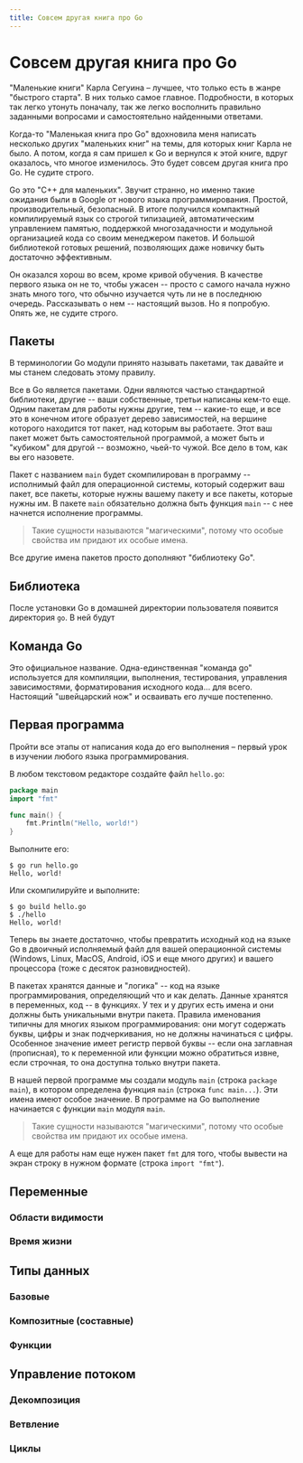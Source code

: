 ```yaml
---
title: Совсем другая книга про Go
---
```


# Совсем другая книга про Go

"Маленькие книги" Карла Сегуина – лучшее, что только есть в жанре "быстрого старта". В них только самое главное. Подробности, в которых так легко утонуть поначалу, так же легко восполнить правильно заданными вопросами и самостоятельно найденными ответами. 

Когда-то "Маленькая книга про Go" вдохновила меня написать несколько других "маленьких книг" на темы, для которых книг Карла не было. А потом, когда я сам пришел к Go и вернулся к этой книге, вдруг оказалось, что многое изменилось. Это будет совсем другая книга про Go. Не судите строго.

Go это "C++ для маленьких". Звучит странно, но именно такие ожидания были в Google от нового языка программирования. Простой, производительный, безопасный. В итоге получился компактный компилируемый язык со строгой типизацией, автоматическим управлением памятью, поддержкой многозадачности и модульной организацией кода со своим менеджером пакетов. И большой библиотекой готовых решений, позволяющих даже новичку быть достаточно эффективным.

Он оказался хорош во всем, кроме кривой обучения. В качестве первого языка он не то, чтобы ужасен -- просто с самого начала нужно знать много того, что обычно изучается чуть ли не в последнюю очередь. Рассказывать о нем -- настоящий вызов. Но я попробую. Опять же, не судите строго.

## Пакеты

В терминологии Go модули принято называть пакетами, так давайте и мы станем следовать этому правилу. 

Все в Go является пакетами. Одни являются частью стандартной библиотеки, другие -- ваши собственные, третьи написаны кем-то еще. Одним пакетам для работы нужны другие, тем -- какие-то еще, и все это в конечном итоге образует дерево зависимостей, на вершине которого находится тот пакет, над которым вы работаете. Этот ваш пакет может быть самостоятельной программой, а может быть и "кубиком" для другой -- возможно, чьей-то чужой. Все дело в том, как вы его назовете.

Пакет с названием `main` будет скомпилирован в программу -- исполнимый файл для операционной системы, который содержит ваш пакет, все пакеты, которые нужны вашему пакету и все пакеты, которые нужны им. В пакете `main` обязательно должна быть функция `main` -- с нее начнется исполнение программы.

> Такие сущности называются "магическими", потому что особые свойства им придают их особые имена.

Все другие имена пакетов просто дополняют "библиотеку Go".

## Библиотека

После установки Go в домашней директории пользователя появится директория `go`. В ней будут





## Команда Go

Это официальное название. Одна-единственная "команда go" используется для компиляции, выполнения, тестирования, управления зависимостями, форматирования исходного кода… для всего.  Настоящий "швейцарский нож" и осваивать его лучше постепенно.

## Первая программа

Пройти все этапы от написания кода до его выполнения – первый урок в изучении любого языка программирования.

В любом текстовом редакторе создайте файл `hello.go`:

~~~go
package main
import "fmt"

func main() {
    fmt.Println("Hello, world!")
}
~~~

Выполните его:

~~~
$ go run hello.go
Hello, world!
~~~

Или скомпилируйте и выполните:

~~~
$ go build hello.go
$ ./hello
Hello, world!
~~~

Теперь вы знаете достаточно, чтобы превратить исходный код на языке Go в двоичный исполняемый файл для вашей операционной системы (Windows, Linux, MacOS, Android, iOS и еще много других) и вашего процессора (тоже с десяток разновидностей). 



В пакетах хранятся данные и "логика" -- код на языке программирования, определяющий что и как делать. Данные хранятся в переменных, код -- в функциях. У тех и у других есть имена и они должны быть уникальными внутри пакета. Правила именования типичны для многих языком программирования: они могут содержать буквы, цифры и знак подчеркивания, но не должны начинаться с цифры. Особенное значение имеет регистр первой буквы -- если она заглавная (прописная), то к переменной или функции можно обратиться извне, если строчная, то она доступна только внутри пакета. 

В нашей первой программе мы создали модуль `main` (строка `package main`), в котором определена функция `main` (строка `func main...`).  Эти имена имеют особое значение. В программе на Go выполнение начинается с функции `main` модуля `main`.

> Такие сущности называются "магическими", потому что особые свойства им придают их особые имена.

А еще для работы нам еще нужен пакет `fmt` для того, чтобы вывести на экран строку в нужном формате (строка `import "fmt"`). 

## Переменные

### Области видимости

### Время жизни

## Типы данных

### Базовые

### Композитные (составные)

### Функции

## Управление потоком

### Декомпозиция

### Ветвление

### Циклы